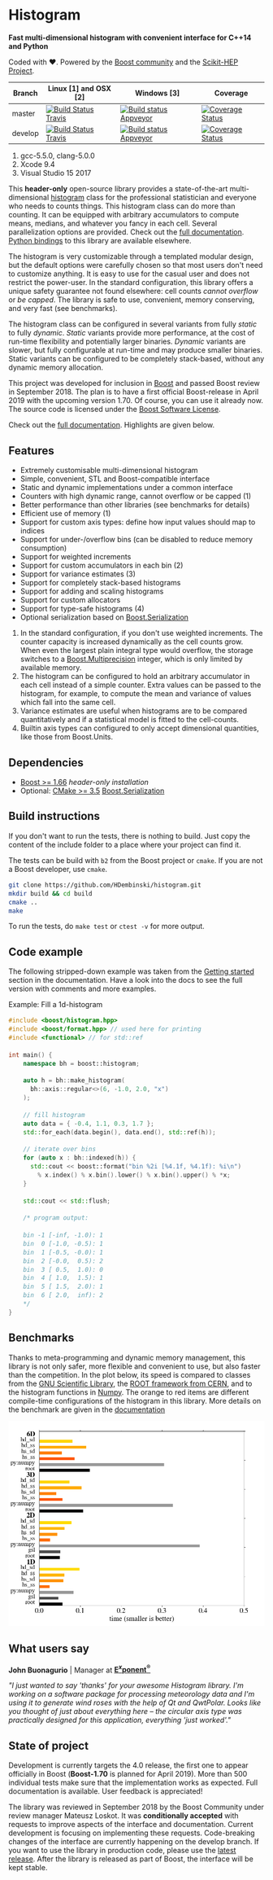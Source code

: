# Histogram

**Fast multi-dimensional histogram with convenient interface for C++14 and Python**

Coded with :heart:. Powered by the [Boost community](www.boost.org) and the [Scikit-HEP Project](http://scikit-hep.org).

Branch  | Linux [1] and OSX [2] | Windows [3] | Coverage
------- | --------------------- |------------ | --------
master  | [![Build Status Travis](https://travis-ci.org/HDembinski/histogram.svg?branch=master)](https://travis-ci.org/HDembinski/histogram?branch=master) | [![Build status Appveyor](https://ci.appveyor.com/api/projects/status/6a15ga3upiv9ca51/branch/master?svg=true)](https://ci.appveyor.com/project/HDembinski/histogram/branch/master) | [![Coverage Status](https://coveralls.io/repos/github/HDembinski/histogram/badge.svg?branch=master&service=github)](https://coveralls.io/github/HDembinski/histogram?branch=master)
develop | [![Build Status Travis](https://travis-ci.org/HDembinski/histogram.svg?branch=develop)](https://travis-ci.org/HDembinski/histogram?branch=develop) | [![Build status Appveyor](https://ci.appveyor.com/api/projects/status/6a15ga3upiv9ca51/branch/develop?svg=true)](https://ci.appveyor.com/project/HDembinski/histogram/branch/develop) | [![Coverage Status](https://coveralls.io/repos/github/HDembinski/histogram/badge.svg?branch=develop&service=github)](https://coveralls.io/github/HDembinski/histogram?branch=develop)

1. gcc-5.5.0, clang-5.0.0
2. Xcode 9.4
3. Visual Studio 15 2017

This **header-only** open-source library provides a state-of-the-art multi-dimensional [histogram](https://en.wikipedia.org/wiki/Histogram) class for the professional statistician and everyone who needs to counts things. This histogram class can do more than counting. It can be equipped with arbitrary accumulators to compute means, medians, and whatever you fancy in each cell. Several parallelization options are provided. Check out the [full documentation](http://hdembinski.github.io/histogram/doc/html/). [Python bindings](https://github.com/hdembinski/histogram-python) to this library are available elsewhere.

The histogram is very customizable through a templated modular design, but the default options were carefully chosen so that most users don't need to customize anything. It is easy to use for the casual user and does not restrict the power-user. In the standard configuration, this library offers a unique safety guarantee not found elsewhere: cell counts *cannot overflow* or *be capped*. The library is safe to use, convenient, memory conserving, and very fast (see benchmarks).

The histogram class can be configured in several variants from fully *static* to fully *dynamic*. *Static* variants provide more performance, at the cost of run-time flexibility and potentially larger binaries. *Dynamic* variants are slower, but fully configurable at run-time and may produce smaller binaries. Static variants can be configured to be completely stack-based, without any dynamic memory allocation.

This project was developed for inclusion in [Boost](http://www.boost.org) and passed Boost review in September 2018. The plan is to have a first official Boost-release in April 2019 with the upcoming version 1.70. Of course, you can use it already now. The source code is licensed under the [Boost Software License](http://www.boost.org/LICENSE_1_0.txt).

Check out the [full documentation](http://hdembinski.github.io/histogram/doc/html/). Highlights are given below.

## Features

* Extremely customisable multi-dimensional histogram
* Simple, convenient, STL and Boost-compatible interface
* Static and dynamic implementations under a common interface
* Counters with high dynamic range, cannot overflow or be capped (1)
* Better performance than other libraries (see benchmarks for details)
* Efficient use of memory (1)
* Support for custom axis types: define how input values should map to indices
* Support for under-/overflow bins (can be disabled to reduce memory consumption)
* Support for weighted increments
* Support for custom accumulators in each bin (2)
* Support for variance estimates (3)
* Support for completely stack-based histograms
* Support for adding and scaling histograms
* Support for custom allocators
* Support for type-safe histograms (4)
* Optional serialization based on [Boost.Serialization](https://www.boost.org/doc/libs/release/libs/serialization/)

1. In the standard configuration, if you don't use weighted increments. The counter capacity is increased dynamically as the cell counts grow. When even the largest plain integral type would overflow, the storage switches to a [Boost.Multiprecision](https://www.boost.org/doc/libs/release/libs/multiprecision/) integer, which is only limited by available memory.
2. The histogram can be configured to hold an arbitrary accumulator in each cell instead of a simple counter. Extra values can be passed to the histogram, for example, to compute the mean and variance of values which fall into the same cell.
3. Variance estimates are useful when histograms are to be compared quantitatively and if a statistical model is fitted to the cell-counts.
4. Builtin axis types can configured to only accept dimensional quantities, like those from Boost.Units.

## Dependencies

* [Boost >= 1.66](http://www.boost.org) *header-only installation*
* Optional: [CMake >= 3.5](https://cmake.org) [Boost.Serialization](https://www.boost.org/doc/libs/release/libs/serialization/)

## Build instructions

If you don't want to run the tests, there is nothing to build. Just copy the content of the include folder to a place where your project can find it.

The tests can be build with `b2` from the Boost project or `cmake`. If you are not a Boost developer, use `cmake`.

```sh
git clone https://github.com/HDembinski/histogram.git
mkdir build && cd build
cmake ..
make
```

To run the tests, do `make test` or `ctest -v` for more output.

## Code example

The following stripped-down example was taken from the [Getting started](http://hdembinski.github.io/histogram/doc/html/histogram/getting_started.html) section in the documentation. Have a look into the docs to see the full version with comments and more examples.

Example: Fill a 1d-histogram

```cpp
#include <boost/histogram.hpp>
#include <boost/format.hpp> // used here for printing
#include <functional> // for std::ref

int main() {
    namespace bh = boost::histogram;

    auto h = bh::make_histogram(
      bh::axis::regular<>(6, -1.0, 2.0, "x")
    );

    // fill histogram
    auto data = { -0.4, 1.1, 0.3, 1.7 };
    std::for_each(data.begin(), data.end(), std::ref(h));

    // iterate over bins
    for (auto x : bh::indexed(h)) {
      std::cout << boost::format("bin %2i [%4.1f, %4.1f): %i\n")
        % x.index() % x.bin().lower() % x.bin().upper() % *x;
    }

    std::cout << std::flush;

    /* program output:

    bin -1 [-inf, -1.0): 1
    bin  0 [-1.0, -0.5): 1
    bin  1 [-0.5, -0.0): 1
    bin  2 [-0.0,  0.5): 2
    bin  3 [ 0.5,  1.0): 0
    bin  4 [ 1.0,  1.5): 1
    bin  5 [ 1.5,  2.0): 1
    bin  6 [ 2.0,  inf): 2
    */
}
```

## Benchmarks

Thanks to meta-programming and dynamic memory management, this library is not only safer, more flexible and convenient to use, but also faster than the competition. In the plot below, its speed is compared to classes from the [GNU Scientific Library](https://www.gnu.org/software/gsl), the [ROOT framework from CERN](https://root.cern.ch), and to the histogram functions in [Numpy](http://www.numpy.org). The orange to red items are different compile-time configurations of the histogram in this library. More details on the benchmark are given in the [documentation](http://hdembinski.github.io/histogram/doc/html/histogram/benchmarks.html)

![alt benchmark](doc/benchmark.png)

## What users say

**John Buonagurio** | Manager at [**E<sup><i>x</i></sup>ponent<sup>&reg;</sup>**](www.exponent.com)

*"I just wanted to say 'thanks' for your awesome Histogram library. I'm working on a software package for processing meteorology data and I'm using it to generate wind roses with the help of Qt and QwtPolar. Looks like you thought of just about everything here &ndash; the circular axis type was practically designed for this application, everything 'just worked'."*

## State of project

Development is currently targets the 4.0 release, the first one to appear officially in Boost (**Boost-1.70** is planned for April 2019). More than 500 individual tests make sure that the implementation works as expected. Full documentation is available. User feedback is appreciated!

The library was reviewed in September 2018 by the Boost Community under review manager Mateusz Loskot. It was **conditionally accepted** with requests to improve aspects of the interface and documentation. Current development is focusing on implementing these requests. Code-breaking changes of the interface are currently happening on the develop branch. If you want to use the library in production code, please use the [latest release](https://github.com/HDembinski/histogram/releases). After the library is released as part of Boost, the interface will be kept stable.
